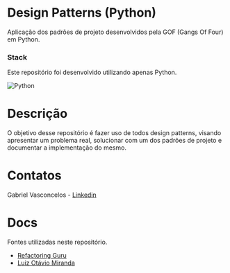 # Design Patterns (Python)

Aplicação dos padrões de projeto desenvolvidos pela GOF (Gangs Of Four) em Python.

### Stack

Este repositório foi desenvolvido utilizando apenas Python.

![Python](https://img.shields.io/badge/Python-20232A?style=for-the-badge&logo=python&logoColor=306896)

# Descrição

O objetivo desse repositório é fazer uso de todos design patterns, visando apresentar um
problema real, solucionar com um dos padrões de projeto e documentar a implementação do mesmo.

# Contatos

Gabriel Vasconcelos - [Linkedin](https://www.linkedin.com/in/gabrielsvasc99/)

# Docs

Fontes utilizadas neste repositório.
* [Refactoring Guru](https://refactoring.guru/pt-br/design-patterns)
* [Luiz Otávio Miranda](https://www.udemy.com/course/python-3-do-zero-ao-avancado/)
